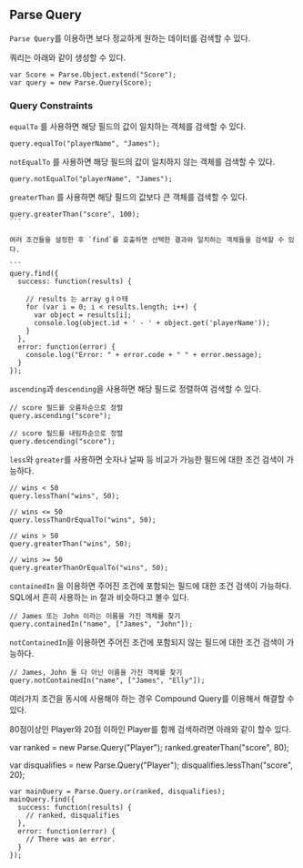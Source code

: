## Parse Query

`Parse Query`를 이용하면 보다 정교하게 원하는 데이터를 검색할 수 있다.

쿼리는 아래와 같이 생성할 수 있다.

```
var Score = Parse.Object.extend("Score");
var query = new Parse.Query(Score);
```


### Query Constraints

`equalTo` 를 사용하면 해당 필드의 값이 일치하는 객체를 검색할 수 있다.

```
query.equalTo("playerName", "James");
```

`notEqualTo` 를 사용하면 해당 필드의 값이 일치하지 않는 객체를 검색할 수 있다.

```
query.notEqualTo("playerName", "James");

```

`greaterThan` 를 사용하면 해당 필드의 값보다 큰 객체를 검색할 수 있다.

````
query.greaterThan("score", 100);
```

여러 조건들을 설정한 후 `find`를 호출하면 선택한 결과와 일치하는 객체들을 검색할 수 있다.

```
query.find({
  success: function(results) {

    // results 는 array gㅕㅇ태
    for (var i = 0; i < results.length; i++) {
      var object = results[i];
      console.log(object.id + ' - ' + object.get('playerName'));
    }
  },
  error: function(error) {
    console.log("Error: " + error.code + " " + error.message);
  }
});
````


`ascending`과 `descending`을 사용하면 해당 필드로 정렬하여 검색할 수 있다.

```
// score 필드를 오름차순으로 정렬 
query.ascending("score");

// score 필드를 내림차순으로 정렬
query.descending("score");
```

`less`와 `greater`를 사용하면 숫자나 날짜 등 비교가 가능한 필드에 대한 조건 검색이 가능하다. 

```
// wins < 50
query.lessThan("wins", 50);

// wins <= 50
query.lessThanOrEqualTo("wins", 50);

// wins > 50
query.greaterThan("wins", 50);

// wins >= 50
query.greaterThanOrEqualTo("wins", 50);
```

`containedIn` 을 이용하면 주어진 조건에 포함되는 필드에 대한 조건 검색이 가능하다.
SQL에서 흔히 사용하는 in 절과 비슷하다고 볼수 있다.

```
// James 또는 John 이라는 이름을 가진 객체를 찾기
query.containedIn("name", ["James", "John"]);
```

`notContainedIn`을 이용하면 주어진 조건에 포함되지 않는 필드에 대한 조건 검색이 가능하다.

```
// James, John 둘 다 아닌 이름을 가진 객체를 찾기
query.notContainedIn("name", ["James", "Elly"]);
```

여러가지 조건을 동시에 사용해야 하는 경우 Compound Query를 이용해서 해결할 수 있다.

80점이상인 Player와 20점 이하인 Player를 함께 검색하려면 아래와 같이 할수 있다.

var ranked = new Parse.Query("Player");
ranked.greaterThan("score", 80);

var disqualifies = new Parse.Query("Player");
disqualifies.lessThan("score", 20);

```
var mainQuery = Parse.Query.or(ranked, disqualifies);
mainQuery.find({
  success: function(results) {
    // ranked, disqualifies
  },
  error: function(error) {
    // There was an error.
  }
});
```
